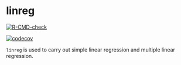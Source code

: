 # linreg

  <!-- badges: start -->
  [![R-CMD-check](https://github.com/zinglinkeung/biostat625/actions/workflows/R-CMD-check.yaml/badge.svg)](https://github.com/zinglinkeung/biostat625/actions/workflows/R-CMD-check.yaml)
  <!-- badges: end -->
  
  <!-- badges: start -->
  [![codecov](https://github.com/zinglinkeung/biostat625/actions/workflows/test-coverage.yaml/badge.svg)](https://github.com/zinglinkeung/biostat625/actions/workflows/test-coverage.yaml)
  <!-- badges: end -->
  

`linreg` is used to carry out simple linear regression and multiple linear regression. 
